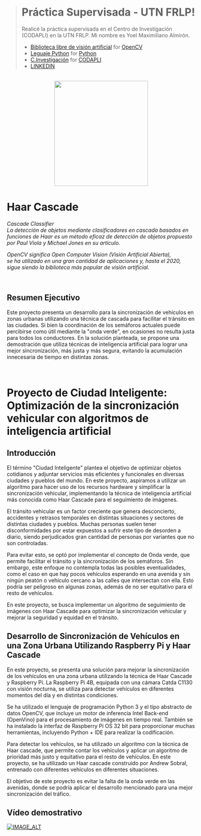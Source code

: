 > # Práctica Supervisada - UTN FRLP!
> Realicé la práctica supervisada en el Centro de Investigación (CODAPLI) en la UTN FRLP. Mi nombre es Yoel Maximiliano Almirón. 
> - [Biblioteca libre de visión artificial](https://opencv.org/) for [OpenCV](https://opencv.org/releases/)
> - [Leguaje Python](https://www.python.org/) for [Python](https://www.python.org/doc/)
> - [C.Investigación](https://www.frlp.utn.edu.ar/) for [CODAPLI](https://codapli.frlp.utn.edu.ar/)
> - [LINKEDIN](https://www.linkedin.com/in/yoel-almiron/)

<br>



<div align="center">
  <img src="https://upload.wikimedia.org/wikipedia/commons/5/53/OpenCV_Logo_with_text.png" width="250" height="280">
</div>

# Haar Cascade

*Cascade Classifier* <br>
*La detección de objetos mediante clasificadores en cascada 
  basados en funciones de Haar es un método eficaz de detección 
  de objetos propuesto por Paul Viola y Michael Jones en su artículo.*

*OpenCV significa Open Computer Vision (Visión Artificial Abierta),* <br>
*se ha utilizado en una gran cantidad de aplicaciones y, hasta el 2020, sigue siendo la biblioteca más popular de visión artificial.*

<br>
  
## Resumen Ejecutivo

Este proyecto presenta un desarrollo para la sincronización de vehículos en zonas urbanas utilizando una técnica de cascada para facilitar el tránsito en las ciudades. Si bien la coordinación de los semáforos actuales puede percibirse como útil mediante la "onda verde", en ocasiones no resulta justa para todos los conductores. En la solución planteada, se propone una demostración que utiliza técnicas de inteligencia artificial para lograr una mejor sincronización, más justa y más segura, evitando la acumulación innecesaria de tiempo en distintas zonas.

  
<br>
  
# Proyecto de Ciudad Inteligente: Optimización de la sincronización vehicular con algoritmos de inteligencia artificial

## Introducción

El término "Ciudad Inteligente" plantea el objetivo de optimizar objetos cotidianos y adjuntar servicios más eficientes y funcionales en diversas ciudades y pueblos del mundo. En este proyecto, aspiramos a utilizar un algoritmo para hacer uso de los recursos hardware y simplificar la sincronización vehicular, implementando la técnica de inteligencia artificial más conocida como Haar Cascade para el seguimiento de imágenes.

El tránsito vehicular es un factor creciente que genera desconcierto, accidentes y retrasos temporales en distintas situaciones y sectores de distintas ciudades y pueblos. Muchas personas suelen tener disconformidades por estar expuestos a sufrir este tipo de desorden a diario, siendo perjudicados gran cantidad de personas por variantes que no son controladas.

Para evitar esto, se optó por implementar el concepto de Onda verde, que permite facilitar el tránsito y la sincronización de los semáforos. Sin embargo, este enfoque no contempla todas las posibles eventualidades, como el caso en que hay pocos vehículos esperando en una avenida y sin ningún peatón o vehículo cercano a las calles que intersectan con ella. Esto podría ser peligroso en algunas zonas, además de no ser equitativo para el resto de vehículos.

En este proyecto, se busca implementar un algoritmo de seguimiento de imágenes con Haar Cascade para optimizar la sincronización vehicular y mejorar la seguridad y equidad en el tránsito.

## Desarrollo de Sincronización de Vehículos en una Zona Urbana Utilizando Raspberry Pi y Haar Cascade

En este proyecto, se presenta una solución para mejorar la sincronización de los vehículos en una zona urbana utilizando la técnica de Haar Cascade y Raspberry Pi. La Raspberry Pi 4B, equipada con una cámara Catda C1130 con visión nocturna, se utiliza para detectar vehículos en diferentes momentos del día y en distintas condiciones. 

Se ha utilizado el lenguaje de programación Python 3 y el tipo abstracto de datos OpenCV, que incluye un motor de inferencia Intel Back-end (OpenVino) para el procesamiento de imágenes en tiempo real. También se ha instalado la interfaz de Raspberry Pi OS 32 bit para proporcionar muchas herramientas, incluyendo Python + IDE para realizar la codificación.

Para detectar los vehículos, se ha utilizado un algoritmo con la técnica de Haar cascade, que permite contar los vehículos y aplicar un algoritmo de prioridad más justo y equitativo para el resto de vehículos. En este proyecto, se ha utilizado un Haar cascade construido por Andrew Sobral, entrenado con diferentes vehículos en diferentes situaciones.

El objetivo de este proyecto es evitar la falta de la onda verde en las avenidas, donde se podría aplicar el desarrollo mencionado para una mejor sincronización del tráfico. 

## Vídeo demostrativo

[![IMAGE_ALT](http://img.youtube.com/vi/VIDEO_ID/0.jpg)](https://www.youtube.com/watch?v=tTSoadptFFI&ab_channel=YoelAlmir%C3%B3n)

